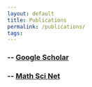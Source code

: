 ```yaml
---
layout: default
title: Publications
permalink: /publications/
tags: 
---
```


### -- [Google Scholar](https://scholar.google.com/citations?user=SW1Lc4YAAAAJ&sortby=pubdate)

### -- [Math Sci Net](https://www.ams.org/mathscinet/search/author.html?mrauthid=778212)
